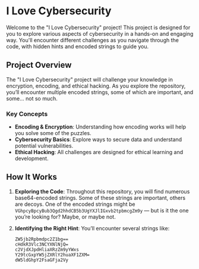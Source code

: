 # I Love Cybersecurity

Welcome to the "I Love Cybersecurity" project! This project is designed for you to explore various aspects of cybersecurity in a hands-on and engaging way. You'll encounter different challenges as you navigate through the code, with hidden hints and encoded strings to guide you.

## Project Overview

The "I Love Cybersecurity" project will challenge your knowledge in encryption, encoding, and ethical hacking. As you explore the repository, you’ll encounter multiple encoded strings, some of which are important, and some... not so much.

### Key Concepts
- **Encoding & Encryption**: Understanding how encoding works will help you solve some of the puzzles.
- **Cybersecurity Basics**: Explore ways to secure data and understand potential vulnerabilities.
- **Ethical Hacking**: All challenges are designed for ethical learning and development.

## How It Works

1. **Exploring the Code**:
   Throughout this repository, you will find numerous base64-encoded strings. Some of these strings are important, others are decoys. One of the encoded strings might be `VGhpcyBpcyBub3Qgd2hhdCB5b3UgYXJlIGxvb2tpbmcgZm9y` — but is it the one you’re looking for? Maybe, or maybe not.

2. **Identifying the Right Hint**:
   You’ll encounter several strings like:
   ```plaintext
   ZW5jb2Rpbmdpc2Z1bg==
   cHdkR3Vlc3NCYXNlNjQ=
   c2VjdXJpdHliaXRzZm9yYWxs
   Y29tcGxpYW5jZXRlY2huaXF1ZXM=
   dW5ldGhpY2FsaGFja2Vy
